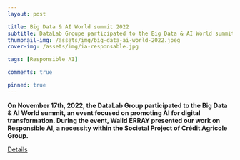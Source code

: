 ```yaml
---
layout: post

title: Big Data & AI World summit 2022
subtitle: DataLab Groupe participated to the Big Data & AI World summit 2022
thumbnail-img: /assets/img/big-data-ai-world-2022.jpeg
cover-img: /assets/img/ia-responsable.jpg

tags: [Responsible AI]

comments: true

pinned: true
---
```



**On November 17th, 2022, the DataLab Group participated to the Big Data & AI World summit, an event focused on promoting  AI for digital transformation. During the event, Walid ERRAY presented our work on Responsible AI, a necessity within the Societal Project of Crédit Agricole Group.**

[Details](https://www.bigdataworld.fr/programme-de-conferences-2022/lia-responsable-une-%C3%A9vidence-dans-le-cadre-du-projet-soci%C3%A9tal-du-groupe-cr%C3%A9dit-agricole)